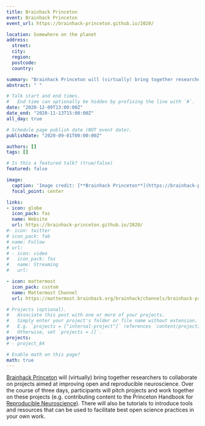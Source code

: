 ```yaml
---
title: Brainhack Princeton
event: Brainhack Princeton
event_url: https://brainhack-princeton.github.io/2020/

location: Somewhere on the planet
address:
  street:
  city:
  region:
  postcode:
  country:

summary: "Brainhack Princeton will (virtually) bring together researchers to collaborate on projects aimed at improving open and reproducible neuroscience."
abstract: " "

# Talk start and end times.
#   End time can optionally be hidden by prefixing the line with `#`.
date: "2020-12-09T13:00:00Z"
date_end: "2020-11-13T15:00:00Z"
all_day: true

# Schedule page publish date (NOT event date).
publishDate: "2020-09-01T00:00:00Z"

authors: []
tags: []

# Is this a featured talk? (true/false)
featured: false

image:
  caption: 'Image credit: [**Brainhack Princeton**](https://brainhack-princeton.github.io/2020/)'
  focal_point: center

links:
- icon: globe
  icon_pack: fas
  name: Website
  url: https://brainhack-princeton.github.io/2020/
#- icon: twitter
# icon_pack: fab
# name: Follow
# url: 
# - icon: video
#   icon_pack: fas
#   name: Streaming
#   url: 

- icon: mattermost
  icon_pack: custom
  name: Mattermost Channel
  url: https://mattermost.brainhack.org/brainhack/channels/brainhack-princeton

# Projects (optional).
#   Associate this post with one or more of your projects.
#   Simply enter your project's folder or file name without extension.
#   E.g. `projects = ["internal-project"]` references `content/project/deep-learning/index.md`.
#   Otherwise, set `projects = []`.
projects:
# - project_84

# Enable math on this page?
math: true
---
```

[Brainhack Princeton](https://brainhack-princeton.github.io/2020/) will (virtually) bring together researchers to collaborate on projects 
aimed at improving open and reproducible neuroscience. Over the course of three days, participants will pitch projects and work together on 
these projects (e.g. contributing content to the Princeton Handbook for [Reproducible Neuroscience](https://brainhack-princeton.github.io/handbook/index.html)). 
There will also be tutorials to introduce tools and resources that can be used to facilitate best open science practices in your own work.

